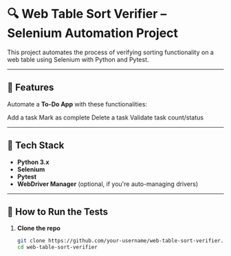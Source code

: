 # 🔍 Web Table Sort Verifier – Selenium Automation Project

This project automates the process of verifying sorting functionality on a web table using Selenium with Python and Pytest.

---

## 🚀 Features
Automate a **To-Do App** with these functionalities:

Add a task
Mark as complete
Delete a task
Validate task count/status

---

## 🔧 Tech Stack

- **Python 3.x**
- **Selenium**
- **Pytest**
- **WebDriver Manager** (optional, if you're auto-managing drivers)

---

## 🧪 How to Run the Tests

1. **Clone the repo**
   ```bash
   git clone https://github.com/your-username/web-table-sort-verifier.git
   cd web-table-sort-verifier
